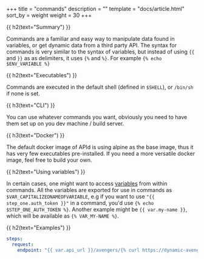 +++
title = "commands"
description = ""
template = "docs/article.html"
sort_by = weight
weight = 30
+++


{{ h2(text="Summary") }}

Commands are a familiar and easy way to manipulate data found in variables, or get dynamic data from a third party API.
The syntax for commands is very similar to the syntax of variables, but instead of using `{{` and `}}` as as delimiters, 
it uses `{%` and `%}`. For example `{% echo $ENV_VARIABLE %}`

{{ h2(text="Executables") }}

Commands are executed in the default shell (defined in `$SHELL`), or `/bin/sh` if none is set.

{{ h3(text="CLI") }}

You can use whatever commands you want, obviously you need to have them set up on you dev machine / build server.

{{ h3(text="Docker") }}

The default docker image of APId is using alpine as the base image, thus it has very few executables pre-installed.
If you need a more versatile docker image, feel free to build your own.

{{ h2(text="Using variables") }}

In certain cases, one might want to access [variables](./variables) from within commands. All the variables are exported 
for use in commands as `$VAR_CAPITALIZEDNAMEOFVARIABLE`, e.g if you want to use `"{{ step_one.auth_token }}"` in a command, you'd
use `{% echo $STEP_ONE_AUTH_TOKEN %}`. Another example might be `{{ var.my-name }}`, which will be available as 
`{% VAR_MY-NAME %}`.

{{ h2(text="Examples") }}

```yaml
steps:
  request:
    endpoint: "{{ var.api_url }}/avengers/{% curl https://dynamic-avengers-api.io/random-avenger-id %}"
```